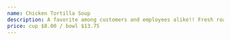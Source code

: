 ```yaml
---
name: Chicken Tortilla Soup
description: A favorite among customers and employees alike!! Fresh roasted chicken in light broth with vegetables, cheese, salsa fresca, cilantro, avocado slices, and tortilla strips.
price: cup $8.00 / bowl $13.75
---
```

